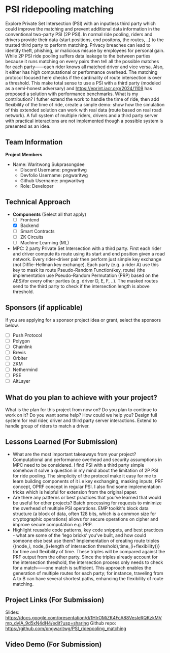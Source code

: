 # PSI ridepooling matching

Explore Private Set Intersection (PSI) with an inputless third party which could improve the matching and prevent additional data information in the conventional two-party PSI (2P PSI). In normal ride pooling, riders and drivers provide their data (start positions, end positons, the routes, ..) to the trusted third party to perform matching. Privacy breaches can lead to identity theft, phishing, or malicious misuse by employees for personal gain. While 2P PSI ride pooling suffers data leakage to the between parties because it runs matching on every pairs then tell all the possible matches for each party——each rider knows all matched driver and vice versa. Also, it either has high computational or performance overhead. The matching protocol focused here checks if the cardinality of route intersection is over a threshold. This make total sense to use a PSI with a third party (modeled as a semi-honest adversary) and https://eprint.iacr.org/2024/1109 has proposed a solution with performance benchmarks. What is my contribution? I futher extend the work to handle the time of ride, then add flexibility of the time of ride, create a simple demo: show how the simulation of this extended solution can work with real data (route based on real road network). A full system of multiple riders, drivers and a third party server with practical interactions are not implemented though a possible system is presented as an idea.
## Team Information

**Project Members**

- Name: Waritwong Sukprasongdee
  - Discord Username: pngwaritwg
  - Devfolio Username: pngwaritwg
  - Github Username: pngwaritwg
  - Role: Developer

## Technical Approach

- **Components** (Select all that apply)
  - [ ] Frontend
  - [x] Backend
  - [ ] Smart Contracts
  - [ ] ZK Circuits
  - [ ] Machine Learning (ML)

- MPC: 2 party Private Set Intersection with a third party. First each rider and driver compute its route using its start and end position given a road network. Every rider-driver pair then perform just simple key exchange (not Diffie–Hellman key exchange). Each party (e.g. a rider A) use this key to mask its route Pseudo-Random Function(key, route) (the implementation use Pseudo-Random Permutation (PRP) based on the AES)for every other parties (e.g. driver D, E, F, ..). The masked routes send to the third party to check if the intersection length is above threshold.

## Sponsors (if applicable)

If you are applying for a sponsor project idea or grant, select the sponsors below.

- [ ] Push Protocol
- [ ] Polygon
- [ ] Chainlink
- [ ] Brevis
- [ ] Orbiter
- [ ] ZKM
- [ ] Nethermind
- [ ] PSE
- [ ] AltLayer

## What do you plan to achieve with your project?

What is the plan for this project from now on? Do you plan to continue to work on it? Do you want some help? How could we help you?
Design full system for real rider, driver and third party server interactions. Extend to handle group of riders to match a driver.

## Lessons Learned (For Submission)

- What are the most important takeaways from your project?
Computational and performance overhead and security assumptions in MPC need to be considered. I find PSI with a third party simple somehow it  solve a question in my mind about the limitation of 2P PSI for ride pooling. The simplicity of the protocol make it easy for me to learn building components of it i.e key exchanging, masking inputs, PRF concept, OPRF concept in regular PSI. I also find some implementation tricks which is helpful for extension from the original paper.
- Are there any patterns or best practices that you've learned that would be useful for other projects?
Batch processing for requests to minimize the overhead of multiple PSI operations. EMP toolkit's block data structure (a block of data, often 128 bits, which is a common size for cryptographic operations) allows for secure operations on cipher and improve secure computation e.g. PRP.
- Highlight reusable code patterns, key code snippets, and best practices - what are some of the ‘lego bricks’ you’ve built, and how could someone else best use them?
Implementation of creating route triples {(node_i, node_(i+length of intersection threshold),time_(i+flexibility))} for time and flexibility of time. These triples will be compared against the PRF output from the other party. Since the triples already account for the intersection threshold, the intersection process only needs to check for a match——one match is sufficient. This approach enables the generation of multiple routes for each party; for instance, traveling from A to B can have several shortest paths, enhancing the flexibility of route matching.

## Project Links (For Submission)

Slides: https://docs.google.com/presentation/d/1HIrOMiZK4FcA88VesIeRQKzkMVmp_dyIA_9d5xN4dH4/edit?usp=sharing
Github repo: https://github.com/pngwaritwg/PSI_ridepooling_matching
## Video Demo (For Submission)

